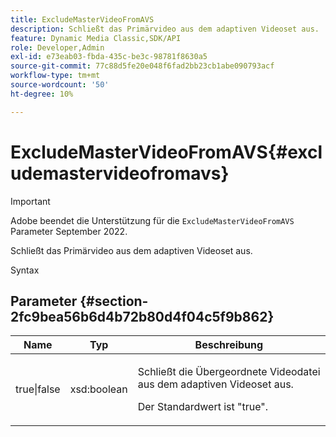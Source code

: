 ```yaml
---
title: ExcludeMasterVideoFromAVS
description: Schließt das Primärvideo aus dem adaptiven Videoset aus.
feature: Dynamic Media Classic,SDK/API
role: Developer,Admin
exl-id: e73eab03-fbda-435c-be3c-98781f8630a5
source-git-commit: 77c88d5fe20e048f6fad2bb23cb1abe090793acf
workflow-type: tm+mt
source-wordcount: '50'
ht-degree: 10%

---
```


# ExcludeMasterVideoFromAVS{#excludemastervideofromavs}

>[!IMPORTANT]
>
>Adobe beendet die Unterstützung für die `ExcludeMasterVideoFromAVS` Parameter September 2022.

Schließt das Primärvideo aus dem adaptiven Videoset aus.

Syntax

## Parameter {#section-2fc9bea56b6d4b72b80d4f04c5f9b862}

<table id="table_04100BB8ABD84EF68B0A7CE3AD946414"> 
 <thead> 
  <tr> 
   <th colname="col1" class="entry"> Name </th> 
   <th colname="col2" class="entry"> Typ </th> 
   <th colname="col3" class="entry"> Beschreibung </th> 
  </tr> 
 </thead>
 <tbody> 
  <tr> 
   <td colname="col1"> <span class="codeph"> true|false</span> </td> 
   <td colname="col2"> <span class="codeph"> xsd:boolean</span> </td> 
   <td colname="col3"> <p>Schließt die Übergeordnete Videodatei aus dem adaptiven Videoset aus. </p> <p>Der Standardwert ist "true". </p> </td> 
  </tr> 
 </tbody> 
</table>

